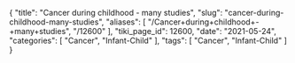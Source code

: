 {
    "title": "Cancer during childhood - many studies",
    "slug": "cancer-during-childhood-many-studies",
    "aliases": [
        "/Cancer+during+childhood+-+many+studies",
        "/12600"
    ],
    "tiki_page_id": 12600,
    "date": "2021-05-24",
    "categories": [
        "Cancer",
        "Infant-Child"
    ],
    "tags": [
        "Cancer",
        "Infant-Child"
    ]
}